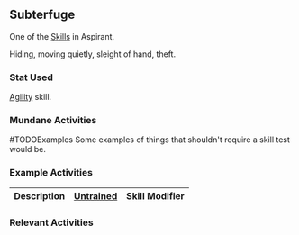 ## Subterfuge
One of the [Skills](Skills) in Aspirant. 

Hiding, moving quietly, sleight of hand, theft.

### Stat Used
[Agility](Stats#Agility) skill.

### Mundane Activities
#TODOExamples 
Some examples of things that shouldn't require a skill test would be.

### Example Activities
| Description                                      | [Untrained](Skills#Untrained) | Skill Modifier |
| ------------------------------------------------ | ----------------------------- | -------------- |


### Relevant Activities